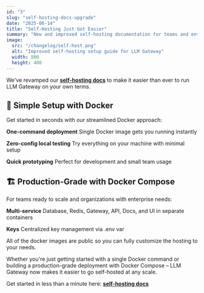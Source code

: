 ```yaml
---
id: "3"
slug: "self-hosting-docs-upgrade"
date: "2025-06-14"
title: "Self-Hosting Just Got Easier"
summary: "New and improved self-hosting documentation for teams and enterprises looking to deploy LLM Gateway on their own infrastructure."
image:
  src: "/changelog/self-host.png"
  alt: "Improved self-hosting setup guide for LLM Gateway"
  width: 800
  height: 400
---
```


We've revamped our [**self-hosting docs**](https://docs.llmgateway.io/self-host) to make it easier than ever to run LLM Gateway on your own terms.

## 🚀 Simple Setup with Docker

Get started in seconds with our streamlined Docker approach:

**One-command deployment** Single Docker image gets you running instantly

**Zero-config local testing** Try everything on your machine with minimal setup

**Quick prototyping** Perfect for development and small team usage

## 🏗️ Production-Grade with Docker Compose

For teams ready to scale and organizations with enterprise needs:

**Multi-service** Database, Redis, Gateway, API, Docs, and UI in separate containers

**Keys** Centralized key management via .env var

All of the docker images are public so you can fully customize the hosting to your needs.

Whether you're just getting started with a single Docker command or building a production-grade deployment with Docker Compose – LLM Gateway now makes it easier to go self-hosted at any scale.

Get started in less than a minute here: [**self-hosting docs**](https://docs.llmgateway.io/self-host)
